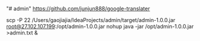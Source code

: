 "# admin" 
https://github.com/junjun888/google-translater

scp -P 22 /Users/gaojiajia/IdeaProjects/admin/target/admin-1.0.0.jar root@27.102.107.199:/opt/admin-1.0.0.jar
nohup java -jar /opt/admin-1.0.0.jar >admin.txt &